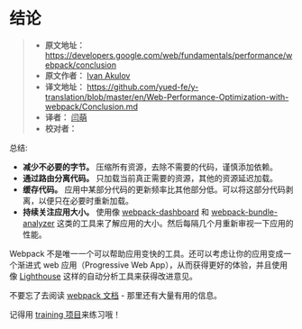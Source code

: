 
# 结论

> - **原文地址：** https://developers.google.com/web/fundamentals/performance/webpack/conclusion
> - **原文作者：** [Ivan Akulov](https://developers.google.com/web/resources/contributors/iamakulov)
> - **译文地址：** https://github.com/yued-fe/y-translation/blob/master/en/Web-Performance-Optimization-with-webpack/Conclusion.md
> - **译者：** [闫萌](https://github.com/yanyixin)
> - **校对者：**

总结:

* **减少不必要的字节。** 压缩所有资源，去除不需要的代码，谨慎添加依赖。
* **通过路由分离代码。** 只加载当前真正需要的资源，其他的资源延迟加载。
* **缓存代码。** 应用中某部分代码的更新频率比其他部分低。可以将这部分代码剥离，以便只在必要时重新加载。
* **持续关注应用大小。** 使用像 [webpack-dashboard](https://github.com/FormidableLabs/webpack-dashboard/) 和 [webpack-bundle-analyzer](https://github.com/webpack-contrib/webpack-bundle-analyzer) 这类的工具来了解应用的大小。然后每隔几个月重新审视一下应用的性能。

Webpack 不是唯一一个可以帮助应用变快的工具。还可以考虑让你的应用变成一个渐进式 web 应用（Progressive Web App），从而获得更好的体验，并且使用像 [Lighthouse](https://developers.google.com/web/tools/lighthouse/) 这样的自动分析工具来获得改进意见。

不要忘了去阅读 [webpack 文档](https://webpack.js.org/guides/) - 那里还有大量有用的信息。

记得用 [training 项目](https://github.com/GoogleChromeLabs/webpack-training-project)来练习哦！

